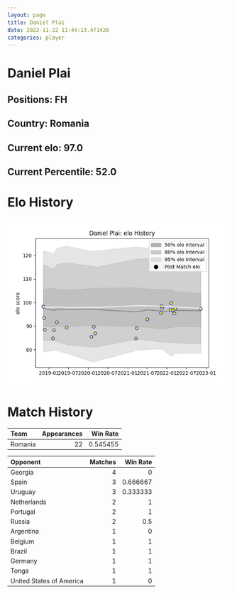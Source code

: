 ```yaml
---  
layout: page  
title: Daniel Plai  
date: 2022-11-22 11:44:13.471426  
categories: player  
---
```

# Daniel Plai

## Positions: FH

## Country: Romania

## Current elo: 97.0

## Current Percentile: 52.0

# Elo History


![elo history](history_DanielPlai.png)
# Match History


| Team    |   Appearances |   Win Rate |
|:--------|--------------:|-----------:|
| Romania |            22 |   0.545455 |

| Opponent                 |   Matches |   Win Rate |
|:-------------------------|----------:|-----------:|
| Georgia                  |         4 |   0        |
| Spain                    |         3 |   0.666667 |
| Uruguay                  |         3 |   0.333333 |
| Netherlands              |         2 |   1        |
| Portugal                 |         2 |   1        |
| Russia                   |         2 |   0.5      |
| Argentina                |         1 |   0        |
| Belgium                  |         1 |   1        |
| Brazil                   |         1 |   1        |
| Germany                  |         1 |   1        |
| Tonga                    |         1 |   1        |
| United States of America |         1 |   0        |